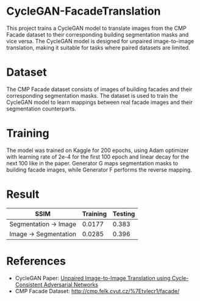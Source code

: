 # CycleGAN-FacadeTranslation
This project trains a CycleGAN model to translate images from the CMP Facade dataset to their corresponding building segmentation masks and vice versa. The CycleGAN model is designed for unpaired image-to-image translation, making it suitable for tasks where paired datasets are limited.

# Dataset
The CMP Facade dataset consists of images of building facades and their corresponding segmentation masks. The dataset is used to train the CycleGAN model to learn mappings between real facade images and their segmentation counterparts.

# Training
The model was trained on Kaggle for 200 epochs, using Adam optimizer with learning rate of 2e-4 for the first 100 epoch and linear decay for the next 100 like in the paper. Generator G maps segmentation masks to building facade images, while Generator F performs the reverse mapping.

# Result
|SSIM                 |Training|Testing|
|---------------------|--------|-------|
|Segmentation -> Image| 0.0177 | 0.383 |
|Image -> Segmentation| 0.0285 | 0.396 |

# References
- CycleGAN Paper: [Unpaired Image-to-Image Translation using Cycle-Consistent Adversarial Networks](https://arxiv.org/abs/1703.10593)
- CMP Facade Dataset: http://cmp.felk.cvut.cz/%7Etylecr1/facade/
